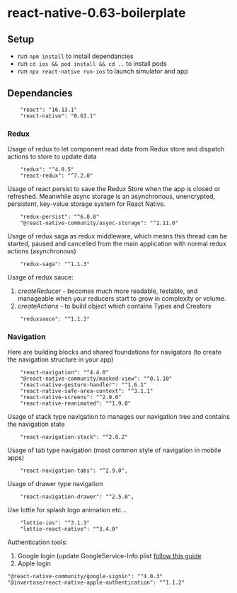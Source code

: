 # react-native-0.63-boilerplate

## Setup

- run `npm install` to install dependancies
- run `cd ios && pod install && cd ..` to install pods
- run `npx react-native run-ios` to launch simulator and app

## Dependancies

```
    "react": "16.13.1"
    "react-native": "0.63.1"
```

### Redux

Usage of redux to let component read data from Redux store and dispatch actions to store to update data

```
    "redux": "^4.0.5"
    "react-redux": "^7.2.0"
```

Usage of react persist to save the Redux Store when the app is closed or refreshed. Meanwhile async storage is an asynchronous, unencrypted, persistent, key-value storage system for React Native.

```
    "redux-persist": "^6.0.0"
    "@react-native-community/async-storage": "^1.11.0"
```

Usage of redux saga as redux middleware, which means this thread can be started, paused and cancelled from the main application with normal redux actions (asynchronous)

```
    "redux-saga": "^1.1.3"
```

Usage of redux sauce:

1. _createReducer_ - becomes much more readable, testable, and manageable when your reducers start to grow in complexity or volume.
2. _createActions_ - to build object which contains Types and Creators

```
    "reduxsauce": "^1.1.3"
```

### Navigation

Here are building blocks and shared foundations for navigators (to create the navigation structure in your app)

```
    "react-navigation": "^4.4.0"
    "@react-native-community/masked-view": "^0.1.10"
    "react-native-gesture-handler": "^1.6.1"
    "react-native-safe-area-context": "^3.1.1"
    "react-native-screens": "^2.9.0"
    "react-native-reanimated": "^1.9.0"
```

Usage of stack type navigation to manages our navigation tree and contains the navigation state

```
    "react-navigation-stack": "^2.8.2"
```

Usage of tab type navigation (most common style of navigation in mobile apps)

```
    "react-navigation-tabs": "^2.9.0",
```

Usage of drawer type navigation

```
    "react-navigation-drawer": "^2.5.0",
```

Use lottie for splash logo animation etc...

```
    "lottie-ios": "^3.1.3"
    "lottie-react-native": "^3.4.0"
```

Authentication tools:

1. Google login (update GoogleService-Info.plist [follow this guide](https://github.com/react-native-community/google-signin/blob/master/docs/get-config-file.md)
2. Apple login

```
"@react-native-community/google-signin": "^4.0.3"
"@invertase/react-native-apple-authentication": "^1.1.2"
```
